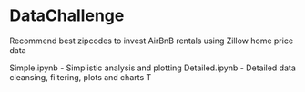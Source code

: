 # DataChallenge
Recommend best zipcodes to invest AirBnB rentals using Zillow home price data

Simple.ipynb - Simplistic analysis and plotting
Detailed.ipynb - Detailed data cleansing, filtering, plots and charts
T
